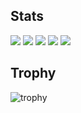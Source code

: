 ## Stats
![](http://github-profile-summary-cards.vercel.app/api/cards/profile-details?username=tatsuya087&theme=gruvbox)
![](http://github-profile-summary-cards.vercel.app/api/cards/repos-per-language?username=tatsuya087&theme=gruvbox)
![](http://github-profile-summary-cards.vercel.app/api/cards/most-commit-language?username=tatsuya087&theme=gruvbox)
![](http://github-profile-summary-cards.vercel.app/api/cards/stats?username=tatsuya087&theme=gruvbox)
![](http://github-profile-summary-cards.vercel.app/api/cards/productive-time?username=tatsuya087&theme=gruvbox&utcOffset=9)

## Trophy
![trophy](https://github-profile-trophy.vercel.app/?username=tatsuya087&theme=gruvbox)
